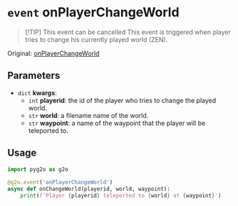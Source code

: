 # `event` onPlayerChangeWorld
> [!TIP] This event can be cancelled
This event is triggered when player tries to change his currently played world (ZEN).

Original: [onPlayerChangeWorld](https://gothicmultiplayerteam.gitlab.io/docs/0.3.0/script-reference/server-events/player/onPlayerChangeWorld/)

## Parameters
* `dict` **kwargs**:
    * `int` **playerid**: the id of the player who tries to change the played world.
    * `str` **world**: a filename name of the world.
    * `str` **waypoint**:  a name of the waypoint that the player will be teleported to.
    
## Usage
```python
import pyg2o as g2o
        
@g2o.event('onPlayerChangeWorld')
async def onChangeWorld(playerid, world, waypoint):
    print(f'Player {playerid} teleported to {world} at {waypoint}')
```